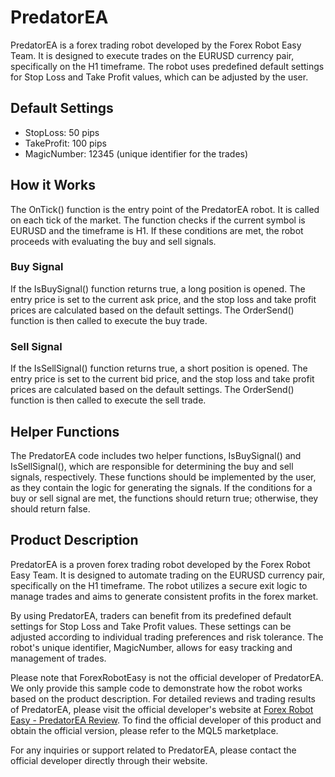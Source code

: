 # PredatorEA

PredatorEA is a forex trading robot developed by the Forex Robot Easy Team. It is designed to execute trades on the EURUSD currency pair, specifically on the H1 timeframe. The robot uses predefined default settings for Stop Loss and Take Profit values, which can be adjusted by the user. 

## Default Settings

- StopLoss: 50 pips
- TakeProfit: 100 pips
- MagicNumber: 12345 (unique identifier for the trades)

## How it Works

The OnTick() function is the entry point of the PredatorEA robot. It is called on each tick of the market. The function checks if the current symbol is EURUSD and the timeframe is H1. If these conditions are met, the robot proceeds with evaluating the buy and sell signals.

### Buy Signal

If the IsBuySignal() function returns true, a long position is opened. The entry price is set to the current ask price, and the stop loss and take profit prices are calculated based on the default settings. The OrderSend() function is then called to execute the buy trade.

### Sell Signal

If the IsSellSignal() function returns true, a short position is opened. The entry price is set to the current bid price, and the stop loss and take profit prices are calculated based on the default settings. The OrderSend() function is then called to execute the sell trade.

## Helper Functions

The PredatorEA code includes two helper functions, IsBuySignal() and IsSellSignal(), which are responsible for determining the buy and sell signals, respectively. These functions should be implemented by the user, as they contain the logic for generating the signals. If the conditions for a buy or sell signal are met, the functions should return true; otherwise, they should return false.

## Product Description

PredatorEA is a proven forex trading robot developed by the Forex Robot Easy Team. It is designed to automate trading on the EURUSD currency pair, specifically on the H1 timeframe. The robot utilizes a secure exit logic to manage trades and aims to generate consistent profits in the forex market.

By using PredatorEA, traders can benefit from its predefined default settings for Stop Loss and Take Profit values. These settings can be adjusted according to individual trading preferences and risk tolerance. The robot's unique identifier, MagicNumber, allows for easy tracking and management of trades.

Please note that ForexRobotEasy is not the official developer of PredatorEA. We only provide this sample code to demonstrate how the robot works based on the product description. For detailed reviews and trading results of PredatorEA, please visit the official developer's website at [Forex Robot Easy - PredatorEA Review](https://forexroboteasy.com/forex-robot-review/predatorea-review-proven-forex-software-with-secure-exit-logic/). To find the official developer of this product and obtain the official version, please refer to the MQL5 marketplace.

For any inquiries or support related to PredatorEA, please contact the official developer directly through their website.
